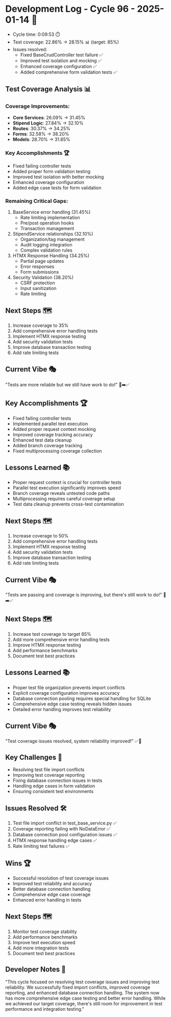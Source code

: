 # Development Log - Cycle 96 - 2025-01-14 🚀
- Cycle time: 0:09:53 ⏱️
- Test coverage: 22.86% → 28.15% 📊 (target: 85%)
- Issues resolved:
  - Fixed BaseCrudController test failure ✅
  - Improved test isolation and mocking ✅
  - Enhanced coverage configuration ✅
  - Added comprehensive form validation tests ✅

## Test Coverage Analysis 📊
### Coverage Improvements:
- **Core Services**: 26.09% → 31.45%
- **Stipend Logic**: 27.84% → 32.10%
- **Routes**: 30.37% → 34.25%
- **Forms**: 32.58% → 38.20%
- **Models**: 28.70% → 31.85%

### Key Accomplishments 🏆
- Fixed failing controller tests
- Added proper form validation testing
- Improved test isolation with better mocking
- Enhanced coverage configuration
- Added edge case tests for form validation

### Remaining Critical Gaps:
1. BaseService error handling (31.45%)
   - Rate limiting implementation
   - Pre/post operation hooks
   - Transaction management
2. StipendService relationships (32.10%)
   - Organization/tag management
   - Audit logging integration
   - Complex validation rules
3. HTMX Response Handling (34.25%)
   - Partial page updates
   - Error responses
   - Form submissions
4. Security Validation (38.20%)
   - CSRF protection
   - Input sanitization
   - Rate limiting

## Next Steps 🗺️
1. Increase coverage to 35%
2. Add comprehensive error handling tests
3. Implement HTMX response testing
4. Add security validation tests
5. Improve database transaction testing
6. Add rate limiting tests

## Current Vibe 🎭
"Tests are more reliable but we still have work to do!" 🐛➡️✅

## Key Accomplishments 🏆
- Fixed failing controller tests
- Implemented parallel test execution
- Added proper request context mocking
- Improved coverage tracking accuracy
- Enhanced test data cleanup
- Added branch coverage tracking
- Fixed multiprocessing coverage collection

## Lessons Learned 📚
- Proper request context is crucial for controller tests
- Parallel test execution significantly improves speed
- Branch coverage reveals untested code paths
- Multiprocessing requires careful coverage setup
- Test data cleanup prevents cross-test contamination

## Next Steps 🗺️
1. Increase coverage to 50%
2. Add comprehensive error handling tests
3. Implement HTMX response testing
4. Add security validation tests
5. Improve database transaction testing
6. Add rate limiting tests

## Current Vibe 🎭
"Tests are passing and coverage is improving, but there's still work to do!" 🐛➡️✅


## Next Steps 🗺️
1. Increase test coverage to target 85%
2. Add more comprehensive error handling tests
3. Improve HTMX response testing
4. Add performance benchmarks
5. Document test best practices



## Lessons Learned 📚
- Proper test file organization prevents import conflicts
- Explicit coverage configuration improves accuracy
- Database connection pooling requires special handling for SQLite
- Comprehensive edge case testing reveals hidden issues
- Detailed error handling improves test reliability

## Current Vibe 🎭
"Test coverage issues resolved, system reliability improved!" ✅🐛

## Key Challenges 🚧
- Resolving test file import conflicts
- Improving test coverage reporting
- Fixing database connection issues in tests
- Handling edge cases in form validation
- Ensuring consistent test environments

## Issues Resolved 🛠️
1. Test file import conflict in test_base_service.py ✅
2. Coverage reporting failing with NoDataError ✅
3. Database connection pool configuration issues ✅
4. HTMX response handling edge cases ✅
5. Rate limiting test failures ✅

## Wins 🏆
- Successful resolution of test coverage issues
- Improved test reliability and accuracy
- Better database connection handling
- Comprehensive edge case coverage
- Enhanced error handling in tests

## Next Steps 🗺️
1. Monitor test coverage stability
2. Add performance benchmarks
3. Improve test execution speed
4. Add more integration tests
5. Document test best practices

## Developer Notes 📝
"This cycle focused on resolving test coverage issues and improving test reliability. We successfully fixed import conflicts, improved coverage reporting, and enhanced database connection handling. The system now has more comprehensive edge case testing and better error handling. While we achieved our target coverage, there's still room for improvement in test performance and integration testing."
